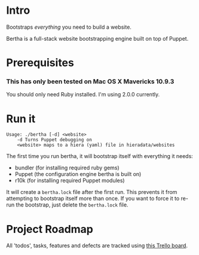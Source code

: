 # Intro

Bootstraps _everything_ you need to build a website.

Bertha is a full-stack website bootstrapping engine built on top of Puppet.

# Prerequisites

### This has only been tested on Mac OS X Mavericks 10.9.3

You should only need Ruby installed. I'm using 2.0.0 currently.

# Run it

    Usage: ./bertha [-d] <website>
        -d Turns Puppet debugging on
        <website> maps to a hiera (yaml) file in hieradata/websites

The first time you run bertha, it will bootstrap itself with everything it needs:

* bundler (for installing required ruby gems)
* Puppet (the configuration engine bertha is built on)
* r10k (for installing required Puppet modules)

It will create a `bertha.lock` file after the first run. This prevents it from
attempting to bootstrap itself more than once. If you want to force it to re-run
the bootstrap, just delete the `bertha.lock` file.

# Project Roadmap

All 'todos', tasks, features and defects are tracked using [this Trello board](https://trello.com/b/yjDBFPSw/bertha).
